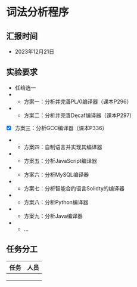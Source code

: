 # 词法分析程序

## 汇报时间

- 2023年12月21日

## 实验要求

- 任给选一
- - 方案一：分析并完善PL/0编译器（课本P296）
- - 方案二：分析并完善Decaf编译器（课本P297）
- [x] 方案三：分析GCC编译器（课本P336）
- - 方案四：自制语言并实现其编译器
- - 方案五：分析JavaScript编译器
- - 方案六：分析MySQL编译器
- - 方案七：分析智能合约语言Solidty的编译器
- - 方案八：分析Python编译器
- - 方案九：分析Java编译器
- - ...


## 任务分工

| 任务 | 人员 |
| :--- | :--- |
|||
|||
|||

